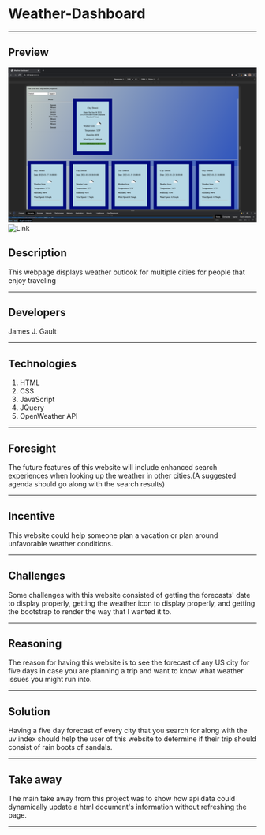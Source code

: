 # Weather-Dashboard

---

## Preview

![alt text](./assets/images/img.png)
![Link]()

## Description

This webpage displays weather outlook for multiple cities for people that enjoy traveling

---

## Developers

James J. Gault

---

## Technologies

1. HTML
2. CSS
3. JavaScript
4. JQuery
5. OpenWeather API

---

## Foresight

The future features of this website will include enhanced search experiences when looking up the weather in other cities.(A suggested agenda should go along with the search results)

---

## Incentive

This website could help someone plan a vacation or plan around unfavorable weather conditions.

---

## Challenges

Some challenges with this website consisted of getting the forecasts' date to display properly, getting the weather icon to display properly, and getting the bootstrap to render the way that I wanted it to.

---

## Reasoning

The reason for having this website is to see the forecast of any US city for five days in case you are planning a trip and want to know what weather issues you might run into.

---

## Solution

Having a five day forecast of every city that you search for along with the uv index should help the user of this website to determine if their trip should consist of rain boots of sandals.

---

## Take away

The main take away from this project was to show how api data could dynamically update a html document's information without refreshing the page.

---